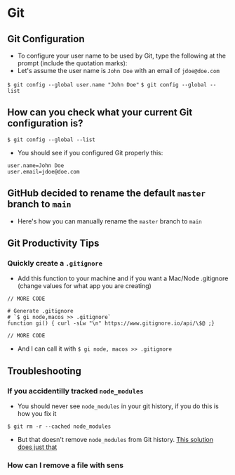 # Git

## Git Configuration
* To configure your user name to be used by Git, type the following at the prompt (include the quotation marks):
* Let's assume the user name is `John Doe` with an email of `jdoe@doe.com`

`$ git config --global user.name "John Doe"`
`$ git config --global --list`

## How can you check what your current Git configuration is?
`$ git config --global --list`

* You should see if you configured Git properly this:

```
user.name=John Doe
user.email=jdoe@doe.com
```
## GitHub decided to rename the default `master` branch to `main`
* Here's how you can manually rename the `master` branch to `main`

## Git Productivity Tips
### Quickly create a `.gitignore`
* Add this function to your machine and if you want a Mac/Node .gitignore (change values for what app you are creating)

```
// MORE CODE

# Generate .gitignore
# `$ gi node,macos >> .gitignore`
function gi() { curl -sLw "\n" https://www.gitignore.io/api/\$@ ;}

// MORE CODE
```
* And I can call it with `$ gi node, macos >> .gitignore`

## Troubleshooting

### If you accidentilly tracked `node_modules`
* You should never see `node_modules` in your git history, if you do this is how you fix it

`$ git rm -r --cached node_modules`

* But that doesn't remove `node_modules` from Git history. <a href="https://stackoverflow.com/questions/10067848/remove-folder-and-its-contents-from-git-githubs-history" target="_blank">This solution does just that</a>

### How can I remove a file with sens
